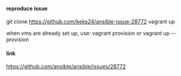 #### reproduce issue
git clone https://github.com/keks24/ansible-issue-28772
vagrant up

when vms are already set up, use:
vagrant provision
or
vagrant up --provision

#### link
https://github.com/ansible/ansible/issues/28772
